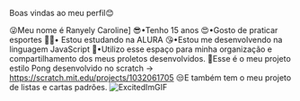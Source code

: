 Boas vindas ao meu perfil😊

😜Meu nome é Ranyely Caroline]
😎•Tenho 15 anos 
😍•Gosto de praticar esportes 
🤦‍♀️• Estou estudando  na ALURA
😘•Estou me desenvolvendo na linguagem JavaScript
💋•Utilizo esse espaço para minha organização e compartilhamento dos meus proletos desenvolvidos.
🙌Esse é o meu projeto estilo Pong desenvolvido no scratch -> https://scratch.mit.edu/projects/1032061705
😒E também tem o meu projeto de listas e cartas padrões.
![ExcitedImGIF](https://github.com/user-attachments/assets/3a241471-0998-4405-9070-72ef125083f2)
